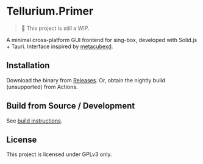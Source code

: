 # Tellurium.Primer

> :construction: This project is still a WIP.

A minimal cross-platform GUI frontend for sing-box, developed with Solid.js + Tauri. Interface inspired by [metacubexd](https://github.com/MetaCubeX/metacubexd).

## Installation

Download the binary from [Releases](https://github.com/shanoaice/Tellurium.Primer/releases). Or, obtain the nightly build (unsupported) from Actions.

## Build from Source / Development

See [build instructions](./BUILD.md).

## License

This project is licensed under GPLv3 only.

